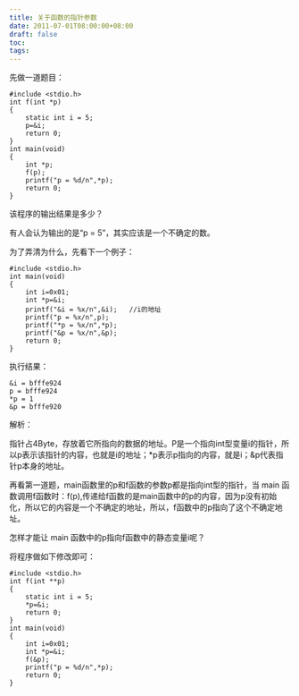 ```yaml
---
title: 关于函数的指针参数
date: 2011-07-01T08:00:00+08:00
draft: false
toc:
tags:
---
```



先做一道题目：

	#include <stdio.h>  
	int f(int *p)  
	{  
		static int i = 5;  
		p=&i;  
		return 0;  
	}  
	int main(void)  
	{  
		int *p;  
		f(p);  
		printf("p = %d/n",*p);  
		return 0;  
	}  

该程序的输出结果是多少？  

有人会认为输出的是“p = 5”，其实应该是一个不确定的数。

为了弄清为什么，先看下一个例子：

	#include <stdio.h>  
	int main(void)  
	{  
		int i=0x01;  
		int *p=&i;  
		printf("&i = %x/n",&i);   //i的地址  
		printf("p = %x/n",p);  
		printf("*p = %x/n",*p);  
		printf("&p = %x/n",&p);  
		return 0;  
	}  

执行结果：

	&i = bfffe924
	p = bfffe924
	*p = 1
	&p = bfffe920
 
解析：

指针占4Byte，存放着它所指向的数据的地址。P是一个指向int型变量i的指针，所以p表示该指针的内容，也就是i的地址；\*p表示p指向的内容，就是i；&p代表指针p本身的地址。

再看第一道题，main函数里的p和f函数的参数p都是指向int型的指针，当 main 函数调用f函数时：f(p),传递给f函数的是main函数中的p的内容，因为p没有初始化，所以它的内容是一个不确定的地址，所以，f函数中的p指向了这个不确定地址。

怎样才能让 main 函数中的p指向f函数中的静态变量i呢？

将程序做如下修改即可：

	#include <stdio.h>  
	int f(int **p)  
	{  
		static int i = 5;  
		*p=&i;  
		return 0;  
	}  
	int main(void)  
	{  
		int i=0x01;  
		int *p=&i;  
		f(&p);  
		printf("p = %d/n",*p);  
		return 0;  
	}
